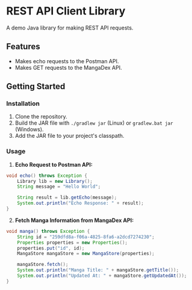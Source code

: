 # REST API Client Library

A demo Java library for making REST API requests.

## Features

- Makes echo requests to the Postman API.
- Makes GET requests to the MangaDex API.

## Getting Started

### Installation

1. Clone the repository.
2. Build the JAR file with `./gradlew jar` (Linux) or `gradlew.bat jar` (Windows).
3. Add the JAR file to your project's classpath.

### Usage

1. **Echo Request to Postman API:**
```java
void echo() throws Exception {
    Library lib = new Library();
    String message = "Hello World";

    String result = lib.getEcho(message);
    System.out.println("Echo Response: " + result);
}
```
2. **Fetch Manga Information from MangaDex API:**
```java
void manga() throws Exception {
    String id = "259dfd8a-f06a-4825-8fa6-a2dcd7274230";
    Properties properties = new Properties();
    properties.put("id", id);
    MangaStore mangaStore = new MangaStore(properties);

    mangaStore.fetch();
    System.out.println("Manga Title: " + mangaStore.getTitle());
    System.out.println("Updated At: " + mangaStore.getUpdatedAt());
}
```
